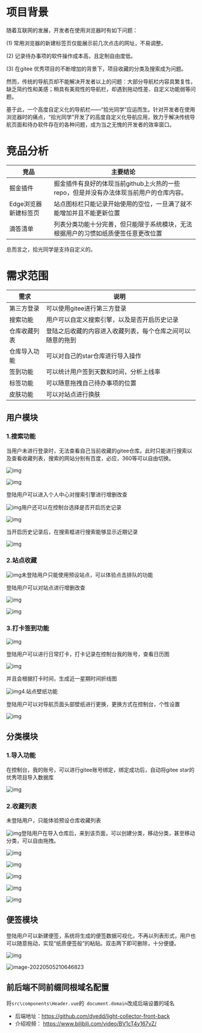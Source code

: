 # 项目背景

随着互联网的发展，开发者在使用浏览器时有如下问题：

(1) 常用浏览器的新建标签页仅能展示前几次点击的网址，不易调整。

(2) 记录待办事项的软件操作成本高，且定制自由度低。

(3) 在gitee 优秀项目的不断增加的背景下，项目收藏的分类及搜索成为问题。

然而，传统的导航页却不能解决开发者以上的问题：大部分导航栏内容具繁复性，缺乏简约性和美感；稍具有美观性的导航栏，却遇到拖动性差、自定义功能弱等问题。

基于此，一个高度自定义化的导航栏——“拾光同学”应运而生。针对开发者在使用浏览器时的痛点，“拾光同学”开发了的高度自定义化导航应用，致力于解决传统导航页面和待办软件存在的各种问题，成为当之无愧的开发者的效率窗口。

 

# 竞品分析

| 竞品                 | 主要结论                                                     |
| -------------------- | ------------------------------------------------------------ |
| 掘金插件             | 掘金插件有良好的体现当前github上火热的一些repo，但是并没有办法体现当前用户的仓库内容。 |
| Edge浏览器新建标签页 | 站点图标栏只能记录开始使用的空位，一旦满了就不能增加并且不能更新位置 |
| 滴答清单             | 列表分类功能十分完善，但只能限于系统模块，无法根据用户的习惯如纸质便签任意更改位置 |

总而言之，拾光同学是支持自定义的。

# 需求范围

| 需求         | 说明                                                       |
| ------------ | ---------------------------------------------------------- |
| 第三方登录   | 可以使用gitee进行第三方登录                                |
| 搜索功能     | 用户可以自定义搜索引擎，以及是否开启历史记录               |
| 仓库收藏列表 | 登陆之后收藏的内容进入收藏列表，每个仓库之间可以随意的拖到 |
| 仓库导入功能 | 可以对自己的star仓库进行导入操作                           |
| 签到功能     | 可以统计用户签到天数和时间，分析上线率                     |
| 标签功能     | 可以随意拖拽自己待办事项的位置                             |
| 皮肤功能     | 可以对站点进行换肤                                         |

## 用户模块 

### 1.搜索功能

当用户未进行登录时，无法查看自己当前收藏的gitee仓库。此时只能进行搜索以及查看收藏列表，搜索的网站分别有百度，必应，360等可以自由切换。

![img](./introduction/202205052106386.jpg)

![img](./introduction/202205052106048.jpg)

登陆用户可以进入个人中心对搜索引擎进行增删改查

![img](./introduction/202205052106387.jpg)用户还可以在控制台选择是否开启历史记录

![img](./introduction/202205052106388.jpg)

当开启历史记录后，在搜索框进行搜索能够显示近期记录

![img](./introduction/202205052106389.jpg)

### 2.站点收藏

![img](./introduction/202205052106390.jpg)未登陆用户只能使用预设站点，可以体验点击排队的功能

登陆用户可以对站点进行增删改查

![img](./introduction/202205052106392.jpg)

![img](./introduction/202205052106393.jpg)

 

### 3.打卡签到功能

![img](./introduction/202205052106394.jpg)

登陆用户可以进行日常打卡，打卡记录在控制台我的账号，查看日历图

![img](./introduction/202205052106395.jpg)

并且会根据打卡时间，生成近一星期时间折线图

![img](./introduction/202205052106803.jpg)4.站点壁纸功能

登陆用户可以对导航页面头部壁纸进行更换，更换方式在控制台，个性设置

![img](./introduction/202205052106396.jpg)

## 分类模块

### 1.导入功能

在控制台，我的账号，可以进行gitee账号绑定，绑定成功后，自动将gitee star的优秀项目导入数据库

![img](./introduction/202205052106397.jpg)

### 2.收藏列表

未登陆用户，只能体验预设仓库收藏列表

![img](./introduction/202205052106398.jpg)登陆用户在导入仓库后，来到该页面，可以创建分类，移动分类，甚至移动分类，可以自由拖拽。

![img](./introduction/202205052106399.jpg)

![img](./introduction/202205052106614.jpg)

![img](./introduction/202205052106400.jpg)

![img](./introduction/202205052106401.jpg)

![img](./introduction/202205052106402.jpg)

## 便签模块

登陆用户可以新建便签，系统将生成的便签数据可视化，不再以列表形式，用户也可以随意拖动，实现“纸质便签般”的粘贴。双击两下即可删除，十分便捷。

![img](./introduction/202205052106179.jpg)

 

![image-20220505210646823](./introduction/202205052106881.png)

## 前后端不同前缀同根域名配置
将`src\components\Header.vue`的` document.domain`改成后端设置的域名

- 后端地址：https://github.com/dyedd/light-collector-front-back
- 介绍视频： https://www.bilibili.com/video/BV1cT4y167vZ/